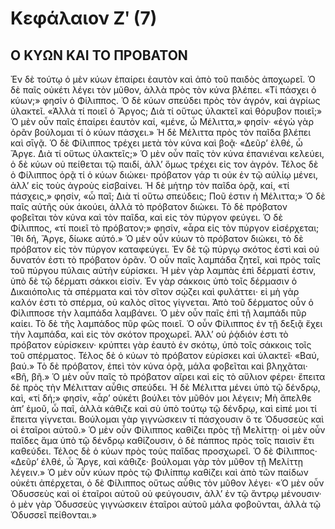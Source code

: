 # Κεφάλαιον Ζʹ (7)

## Ο ΚΥΩΝ ΚΑΙ ΤΟ ΠΡΟΒΑΤΟΝ
Ἐν δὲ τούτῳ ὁ μὲν κύων ἐπαίρει ἑαυτὸν καὶ ἀπὸ τοῦ παιδὸς ἀποχωρεῖ. Ὁ δὲ παῖς οὐκέτι λέγει τὸν μῦθον, ἀλλὰ πρὸς τὸν κύνα βλέπει. «Τί πάσχει ὁ κύων;» φησίν ὁ Φίλιππος. Ὁ δὲ κύων σπεύδει πρὸς τὸν ἀγρόν, καὶ ἀγρίως ὑλακτεῖ. «Ἀλλὰ τί ποιεῖ ὁ Ἄργος; Διὰ τί οὕτως ὑλακτεῖ καὶ θόρυβον ποιεῖ;» Ὁ μὲν οὖν παῖς ἐπαίρει ἑαυτὸν καί, «μένε, ὦ Μέλιττα,» φησίν· «ἐγὼ γὰρ ὁρᾶν βούλομαι τί ὁ κύων πάσχει.» Ἡ δὲ Μέλιττα πρὸς τὸν παῖδα βλέπει καὶ σῑγᾷ. Ὁ δὲ Φίλιππος τρέχει μετὰ τὸν κύνα καὶ βοᾷ· «Δεῦρ’ ἐλθέ, ὦ Ἄργε. Διὰ τί οὕτως ὑλακτεῖς;» Ὁ μὲν οὖν παῖς τὸν κύνα ἐπανιέναι κελεύει, ὁ δὲ κύων οὐ πείθεται τῷ παιδί, ἀλλ’ ὅμως τρέχει εἰς τον ἀγρόν.
Τέλος δὲ ὁ Φίλιππος ὁρᾷ τί ὁ κύων διώκει· πρόβατον γάρ τι οὐκ ἐν τῷ αὐλίῳ μένει, ἀλλ’ εἰς τοὺς ἀγροὺς εἰσβαίνει. Ἡ δὲ μήτηρ τὸν παῖδα ὁρᾷ, καί, «τί πάσχεις,» φησίν, «ὦ παῖ; Διὰ τί οὕτω σπεύδεις; Ποῦ ἐστιν ἡ Μέλιττα;» Ὁ δὲ παῖς αὐτῆς οὐκ ἀκούει, ἀλλὰ τὸ πρόβατον διώκει. Τὸ δὲ πρόβατον φοβεῖται τὸν κύνα καὶ τὸν παῖδα, καὶ εἰς τὸν πύργον φεύγει. Ὁ δὲ Φίλιππος, «τί ποιεῖ τὸ πρόβατον;» φησίν, «ἆρα εἰς τὸν πύργον εἰσέρχεται; Ἴθι δή, Ἄργε, δίωκε αὐτό.» Ὁ μὲν οὖν κύων τὸ πρόβατον διώκει, τὸ δὲ πρόβατον εἰς τὸν πύργον καταφεύγει. Ἐν δὲ τῷ πύργῳ σκότος ἐστὶ καὶ οὐ δυνατόν ἐστι τὸ πρόβατον ὁρᾶν. Ὁ οὖν παῖς λαμπάδα ζητεῖ, καὶ πρὸς ταῖς τοῦ πύργου πύλαις αὐτὴν εὑρίσκει. Ἡ μὲν γὰρ λαμπὰς ἐπὶ δέρματί ἐστιν, ὑπὸ δὲ τῷ δέρματι σάκκοι εἰσίν. Ἐν γὰρ σάκκοις ὑπὸ τοῖς δέρμασιν ὁ Δικαιόπολις τὰ σπέρματα καὶ τὸν σῖτον σῴζει καὶ φυλάττει· εἰ μὴ γὰρ καλόν ἐστι τὸ σπέρμα, οὐ καλὸς σῖτος γίγνεται. Ἀπὸ τοῦ δέρματος οὖν ὁ Φίλιπποσε τὴν λαμπάδα λαμβάνει. Ὁ μὲν οὖν παῖς ἐπὶ τῇ λαμπάδι πῦρ καίει. Τὸ δὲ τῆς λαμπάδος πῦρ φῶς ποιεῖ. Ὁ οὖν Φίλιππος ἐν τῇ δεξιᾷ ἔχει τὴν λαμπάδα, καὶ εἰς τὸν σκότον προχωρεῖ. Ἀλλ’ οὐ ῥᾴδιόν ἐστι τὸ πρόβατον εὑρίσκειν· κρύπτει γὰρ ἑαυτὸ ἐν σκότῳ, ὑπὸ τοῖς σάκκοις τοῖς τοῦ σπέρματος. Τέλος δὲ ὁ κύων τὸ πρόβατον εὑρίσκει καὶ ὑλακτεῖ· «Βαύ, βαύ.» Τὸ δὲ πρόβατον, ἐπεὶ τὸν κύνα ὁρᾷ, μάλα φοβεῖται καὶ βληχᾶται· «Βῆ, βῆ.» Ὁ μὲν οὖν παῖς τὸ πρόβατον αἴρει καὶ εἰς τὸ αὔλιον φέρει· ἔπειτα δὲ πρὸς τὴν Μέλιτταν αὖθις σπεύδει. Ἡ δὲ Μέλιττα μένει ὑπὸ τῷ δένδρῳ, καὶ, «τί δή;» φησίν, «ἆρ’ οὐκέτι βούλει τὸν μῦθόν μοι λέγειν; Μὴ ἄπελθε ἀπ’ ἐμοῦ, ὦ παῖ, ἀλλὰ κάθιζε καὶ σὺ ὑπὸ τούτῳ τῷ δένδρῳ, καὶ εἰπέ μοι τί ἔπειτα γίγνεται. Βούλομαι γὰρ γιγνώσκειν τί πάσχουσιν ὅ τε Ὀδυσσεὺς καὶ οἱ ἑταῖροι αὐτοῦ.» Ὁ μὲν οὖν Φίλιππος καθίζει πρὸς τῇ Μελίττῃ· οἱ μὲν οὖν παῖδες ἅμα ὑπὸ τῷ δένδρῳ καθίζουσιν, ὁ δὲ πάππος πρὸς τοῖς παισὶν ἔτι καθεύδει. Τέλος δὲ ὁ κύων πρὸς τοὺς παῖδας προσχωρεῖ. Ὁ δὲ Φίλιππος· «Δεῦρ’ ἐλθέ, ὦ Ἄργε, καὶ κάθιζε· βούλομαι γὰρ τὸν μῦθον τῇ Μελίττῃ λέγειν.» Ὁ μὲν οὖν κύων πρὸς τῷ Φιλίππῳ καθίζει καὶ ἀπὸ τῶν παίδων οὐκέτι ἀπέρχεται, ὁ δὲ Φίλιππος οὕτως αὖθις τὸν μῦθον λέγει· «Ὁ μὲν οὖν Ὀδυσσεὺς καὶ οἱ ἑταῖροι αὐτοῦ οὐ φεύγουσιν, ἀλλ’ ἐν τῷ ἄντρῳ μένουσιν· ὁ μὲν γὰρ Ὀδυσσεὺς γιγνώσκειν ἑταῖροι αὐτοῦ μάλα φοβοῦνται, ἀλλὰ τῷ Ὀδυσσεῖ πείθονται.»

